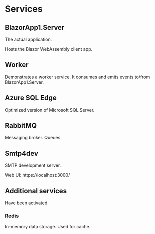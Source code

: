 # Services

## BlazorApp1.Server

The actual application.

Hosts the Blazor WebAssembly client app.

## Worker

Demonstrates a worker service. It consumes and emits events to/from BlazorApp1.Server.

## Azure SQL Edge

Optimized version of Microsoft SQL Server.

## RabbitMQ

Messaging broker. Queues.

## Smtp4dev

SMTP development server.

Web UI: https://localhost:3000/

## Additional services

Have been activated.

### Redis

In-memory data storage. Used for cache.